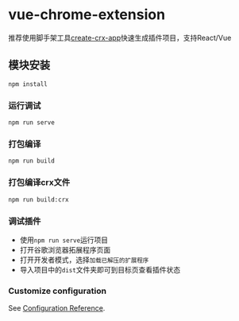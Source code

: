 # vue-chrome-extension

推荐使用脚手架工具[create-crx-app](https://github.com/Jcanno/create-crx-app)快速生成插件项目，支持React/Vue

## 模块安装
```
npm install
```

### 运行调试
```
npm run serve
```

### 打包编译
```
npm run build
```

### 打包编译crx文件
```
npm run build:crx
```

### 调试插件
- 使用`npm run serve`运行项目
- 打开谷歌浏览器拓展程序页面
- 打开开发者模式，选择`加载已解压的扩展程序`
- 导入项目中的`dist`文件夹即可到目标页查看插件状态

### Customize configuration
See [Configuration Reference](https://cli.vuejs.org/config/).
